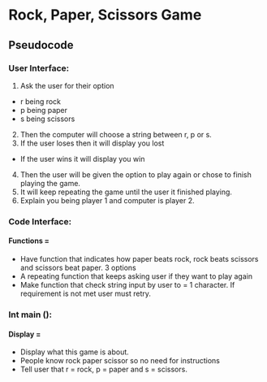 # Rock, Paper, Scissors Game

## Pseudocode

### User Interface:

1. Ask the user for their option

- r being rock
- p being paper
- s being scissors

2.  Then the computer will choose a string between r, p or s.
3.  If the user loses then it will display you lost

- If the user wins it will display you win

4.  Then the user will be given the option to play again or chose to finish playing the game.
5.  It will keep repeating the game until the user it finished playing.
6.  Explain you being player 1 and computer is player 2.

### Code Interface:

#### Functions =

- Have function that indicates how paper beats rock, rock beats scissors and scissors beat paper. 3 options
- A repeating function that keeps asking user if they want to play again
- Make function that check string input by user to = 1 character. If requirement is not met user must retry.

### Int main ():

#### Display =

- Display what this game is about.
- People know rock paper scissor so no need for instructions
- Tell user that r = rock, p = paper and s = scissors.
